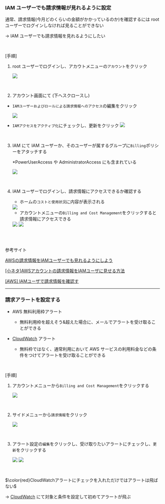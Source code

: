 ### IAM ユーザーでも請求情報が見れるように設定

通常、請求情報(今月どのくらいの金額がかかっているのか)を確認するには root ユーザーでログインしなければ見ることができない

→ IAM ユーザーでも請求情報を見れるようにしたい

<br>

\[手順\]

1. root ユーザーでログインし、アカウトメニューの`アカウント`をクリック

    <img src="./img/Billing_2.png" />

<br>

2. アカウント画面にて (下へスクロースし)

- `IAMユーザーおよびロールによる請求情報へのアクセス`の編集をクリック

    <img src="./img/Billing_3.png" />

- `IAMアクセスをアクティブ化`にチェックし、更新をクリック
    <img src="./img/Billing_4.png" />

<br>

3. IAM にて IAM ユーザーか、そのユーザーが属するグループに`Billing`ポリシーをアタッチする
    
    *PowerUserAccess や AdministratorAccess にも含まれている

    <img src="./img/Billing_1.png" />

<br>

4. IAM ユーザーでログインし、請求情報にアクセスできるか確認する

    - ホームの`コストと使用状況`に内容が表示される

    <img src="./img/Billing_5.png" />

    <br>

    - アカウントメニューの`Billing and Cost Management`をクリックすると請求情報にアクセスできる

    <img src="./img/Billing_6.png" />
    <img src="./img/Billing_7.png" />

<br>
<br>

参考サイト

[AWSの請求情報をIAMユーザーでも見れるようにしよう](https://zenn.dev/k_tamu/articles/59ae03a2752522)

[[小ネタ]AWSアカウントの請求情報をIAMユーザに見せる方法](https://dev.classmethod.jp/articles/show-your-aws-billing-info-to-iam-users/)

[[AWS] IAMユーザで請求情報を確認す](https://atarisoft.blog/check-billing-information-as-an-iam-user-on-aws-management-console/)

---

### 請求アラートを設定する

- AWS 無料利用枠アラート
    - 無料利用枠を超えそう&超えた場合に、メールでアラートを受け取ることができる

- [CloudWatch](./CloudWatch.md) アラート
    - 無料枠ではなく、通常利用において AWS サービスの利用料金などの条件をつけてアラートを受け取ることができる

<br>

\[手順\]

1. アカウントメニューから`Billing and Cost Management`をクリックする

    <img src="./img/Billing_6.png" />

<br>

2. サイドメニューから`請求情報`をクリック

    <img src="./img/Cost-Alert_1.png" />

<br>

3. アラート設定の`編集`をクリックし、受け取りたいアラートにチェックし、`更新`をクリックする

    <img src="./img/Cost-Alert_2.png" />
    <img src="./img/Cost-Alert_3.png" />

<br>

$\color{red}CloudWatchアラートにチェックを入れただけではアラートは飛ばない$

→ [CloudWatch](./CloudWatch.md) にて対象と条件を設定して初めてアラートが飛ぶ